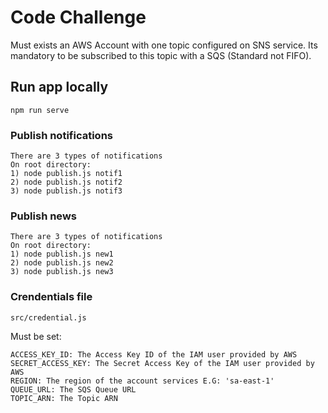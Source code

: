 # Code Challenge

Must exists an AWS Account with one topic configured on SNS service. Its mandatory to be subscribed to this topic with a SQS (Standard not FIFO).

## Run app locally
```
npm run serve
```

### Publish notifications
```
There are 3 types of notifications
On root directory:
1) node publish.js notif1
2) node publish.js notif2
3) node publish.js notif3
```

### Publish news
```
There are 3 types of notifications
On root directory:
1) node publish.js new1
2) node publish.js new2
3) node publish.js new3
```

### Crendentials file
```
src/credential.js
```
Must be set:

```
ACCESS_KEY_ID: The Access Key ID of the IAM user provided by AWS
SECRET_ACCESS_KEY: The Secret Access Key of the IAM user provided by AWS
REGION: The region of the account services E.G: 'sa-east-1'
QUEUE_URL: The SQS Queue URL
TOPIC_ARN: The Topic ARN
```
